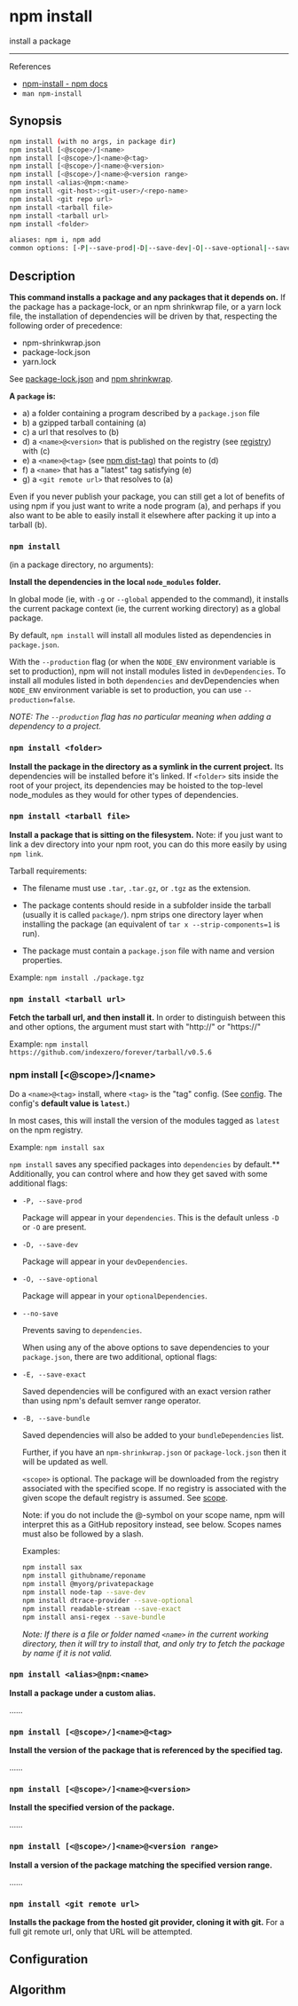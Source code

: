# npm install

install a package

---

References

- [npm-install - npm docs](https://docs.npmjs.com/cli/v7/commands/npm-install)
- `man npm-install`

## Synopsis

```bash
npm install (with no args, in package dir)
npm install [<@scope>/]<name>
npm install [<@scope>/]<name>@<tag>
npm install [<@scope>/]<name>@<version>
npm install [<@scope>/]<name>@<version range>
npm install <alias>@npm:<name>
npm install <git-host>:<git-user>/<repo-name>
npm install <git repo url>
npm install <tarball file>
npm install <tarball url>
npm install <folder>

aliases: npm i, npm add
common options: [-P|--save-prod|-D|--save-dev|-O|--save-optional|--save-peer] [-E|--save-exact] [-B|--save-bundle] [--no-save] [--dry-run]
```

## Description

**This command installs a package and any packages that it depends on.**
If the package has a package-lock, or an npm shrinkwrap file, or a yarn lock file, the installation of dependencies will be driven by that, respecting the following order of precedence:

- npm-shrinkwrap.json
- package-lock.json
- yarn.lock

See [package-lock.json](https://docs.npmjs.com/cli/v7/configuring-npm/package-lock-json) and [npm shrinkwrap](https://docs.npmjs.com/cli/v7/commands/npm-shrinkwrap).

**A `package` is:**

- a) a folder containing a program described by a `package.json` file
- b) a gzipped tarball containing (a)
- c) a url that resolves to (b)
- d) a `<name>@<version>` that is published on the registry (see [registry](https://docs.npmjs.com/cli/v7/using-npm/registry)) with (c)
- e) a `<name>@<tag>` (see [npm dist-tag](https://docs.npmjs.com/cli/v7/commands/npm-dist-tag)) that points to (d)
- f) a `<name>` that has a "latest" tag satisfying (e)
- g) a `<git remote url>` that resolves to (a)

Even if you never publish your package, you can still get a lot of benefits of using npm if you just want to write a node program (a), and perhaps if you also want to be able to easily install it elsewhere after packing it up into a tarball (b).

### `npm install`

(in a package directory, no arguments):

**Install the dependencies in the local `node_modules` folder.**

In global mode (ie, with `-g` or `--global` appended to the command), it installs the current package context (ie, the current working directory) as a global package.

By default, `npm install` will install all modules listed as dependencies in `package.json`.

With the `--production` flag (or when the `NODE_ENV` environment variable is set to production), npm will not install modules listed in `devDependencies`.
To install all modules listed in both `dependencies` an`d` devDependencies when `NODE_ENV` environment variable is set to production, you can use `--production=false`.

_NOTE: The `--production` flag has no particular meaning when adding a dependency to a project._

### `npm install <folder>`

**Install the package in the directory as a symlink in the current project.**
Its dependencies will be installed before it's linked.
If `<folder>` sits inside the root of your project, its dependencies may be hoisted to the top-level node_modules as they would for other types of dependencies.

### `npm install <tarball file>`

**Install a package that is sitting on the filesystem.**
Note: if you just want to link a dev directory into your npm root, you can do this more easily by using `npm link`.

Tarball requirements:

-   The filename must use `.tar`, `.tar.gz`, or `.tgz` as the extension.

-   The package contents should reside in a subfolder inside the tarball (usually it is called `package/`).
    npm strips one directory layer when installing the package
    (an equivalent of `tar x --strip-components=1` is run).

-   The package must contain a `package.json` file with name and version properties.

Example: `npm install ./package.tgz`

### `npm install <tarball url>`

**Fetch the tarball url, and then install it.**
In order to distinguish between this and other options, the argument must start with "http://" or "https://"

Example: `npm install https://github.com/indexzero/forever/tarball/v0.5.6`

### npm install [\<@scope\>/]\<name\>

Do a `<name>@<tag>` install, where `<tag>` is the "tag" config.
(See [config](https://docs.npmjs.com/cli/v7/using-npm/config). The config's **default value is `latest`.**)

In most cases, this will install the version of the modules tagged as `latest` on the npm registry.

Example: `npm install sax`

`npm install` saves any specified packages into `dependencies` by default.**
Additionally, you can control where and how they get saved with some additional flags:

-   `-P, --save-prod`

    Package will appear in your `dependencies`.
    This is the default unless `-D` or `-O` are present.

-   `-D, --save-dev`

    Package will appear in your `devDependencies`.

-   `-O, --save-optional`

    Package will appear in your `optionalDependencies`.

-   `--no-save`

    Prevents saving to `dependencies`.

    When using any of the above options to save dependencies to your `package.json`, there are two additional, optional flags:

-   `-E, --save-exact`

    Saved dependencies will be configured with an exact version rather than using npm's default semver range operator.

-   `-B, --save-bundle`

    Saved dependencies will also be added to your `bundleDependencies` list.

    Further, if you have an `npm-shrinkwrap.json` or `package-lock.json` then it will be updated as well.

    `<scope>` is optional.
    The package will be downloaded from the registry associated with the specified scope.
    If no registry is associated with the given scope the default registry is assumed.
    See [scope](https://docs.npmjs.com/cli/v7/using-npm/scope).

    Note: if you do not include the @-symbol on your scope name, npm will interpret this as a GitHub repository instead, see below.
    Scopes names must also be followed by a slash.

    Examples:

    ```bash
    npm install sax
    npm install githubname/reponame
    npm install @myorg/privatepackage
    npm install node-tap --save-dev
    npm install dtrace-provider --save-optional
    npm install readable-stream --save-exact
    npm install ansi-regex --save-bundle
    ```

    _Note: If there is a file or folder named `<name>` in the current working directory, then it will try to install that, and only try to fetch the package by name if it is not valid._

### `npm install <alias>@npm:<name>`

**Install a package under a custom alias.**

……

### `npm install [<@scope>/]<name>@<tag>`

**Install the version of the package that is referenced by the specified tag.**

……

### `npm install [<@scope>/]<name>@<version>`

**Install the specified version of the package.**

……

### `npm install [<@scope>/]<name>@<version range>`

**Install a version of the package matching the specified version range.**

……

### `npm install <git remote url>`

**Installs the package from the hosted git provider, cloning it with git.** For a full git remote url, only that URL will be attempted.

## Configuration

## Algorithm
